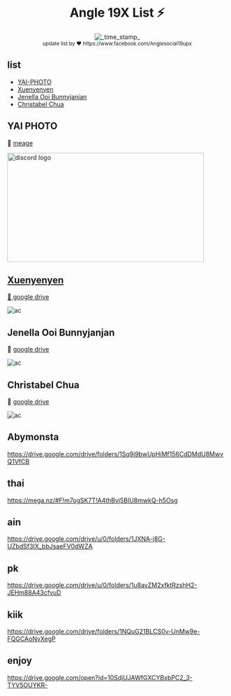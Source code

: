 <h1 align="center">Angle 19X List ⚡</h1> 
<div align="center">
  <!-- Last Updated -->
    <img src="https://img.shields.io/badge/Updated-Mar 14, 2019-blue.svg?longCache=true&style=flat-square"
      alt="_time_stamp_" />
</div>
<div align="center">
  <sub> update list by ❤ https://www.facebook.com/Anglesocial19upx
</div>

## list

- [YAI-PHOTO](#yai-photo)
- [Xuenyenyen](#xuenyenyen)
- [Jenella Ooi Bunnyjanjan](#jenella-ooi-bunnyjanjan)
- [Christabel Chua](#christabel-chua)


## YAI PHOTO
:syringe:  [meage](https://mega.nz/#F!4Q8j2LIb!Gj9K2lDQ08EVlFGimkuhEQ) 

 <a href="https://mega.nz/#F!4Q8j2LIb!Gj9K2lDQ08EVlFGimkuhEQ">
  <img src="https://user-images.githubusercontent.com/48562464/54376456-b3bc5580-46b5-11e9-86e2-a8852cc3c692.png" alt="discord logo" width="450" height="250">




## Xuenyenyen
:syringe:  [google drive](https://drive.google.com/drive/folders/1RCyOn9kVO_sRizqUciNXonaaHYkJvl5m) 

![ac](https://user-images.githubusercontent.com/48562464/54379206-870b3c80-46bb-11e9-92b3-0f90d0538061.png)


## Jenella Ooi Bunnyjanjan
:syringe:  [google drive](https://drive.google.com/drive/folders/1Gz48vHXiF40temo0x_PlgIXin93Vs2cu) 

![ac](https://user-images.githubusercontent.com/48562464/54379384-dfdad500-46bb-11e9-8dc2-4a205ef3e7a8.png)

## Christabel Chua
:syringe:  [google drive](https://drive.google.com/drive/folders/1_SL9GJu1HXtJBmLKRMGCrTVFBnw4xMgz) 

![ac](https://user-images.githubusercontent.com/48562464/54379681-714a4700-46bc-11e9-95ef-8cbff7b238dd.png)



## Abymonsta

https://drive.google.com/drive/folders/1Sq9i9bwUpHiMf156CdDMdU8MwvQ1VfCB

## thai

https://mega.nz/#F!m7ogSK7T!A4thBvj5BIU8mwkQ-h5Osg

## ain

https://drive.google.com/drive/u/0/folders/1JXNA-j8G-UZbdSf3IX_bbJsaeFV0dWZA

## pk

https://drive.google.com/drive/u/0/folders/1u8avZM2xfktRzshH2-JEHm88A43cfvuD

## kiik

https://drive.google.com/drive/folders/1NQuG21BLCS0v-UnMw9e-FQGCAoNvXegP

## enjoy

https://drive.google.com/open?id=10SdjUJAWfGXCYBxbPC2_3-TYV5OUYKR-
